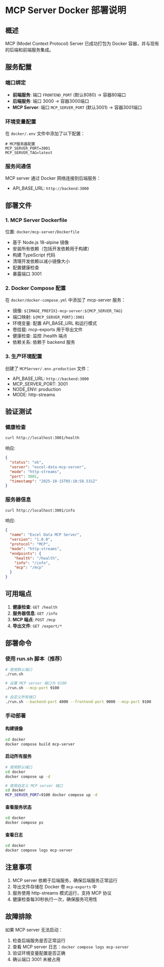 # MCP Server Docker 部署说明

## 概述

MCP (Model Context Protocol) Server 已成功打包为 Docker 容器，并与现有的后端和前端服务集成。

## 服务配置

### 端口绑定
- **前端服务**: 端口 `FRONTEND_PORT` (默认8080) → 容器80端口
- **后端服务**: 端口 3000 → 容器3000端口  
- **MCP Server**: 端口 `MCP_SERVER_PORT` (默认3001) → 容器3001端口

### 环境变量配置
在 `docker/.env` 文件中添加了以下配置：
```
# MCP服务器配置
MCP_SERVER_PORT=3001
MCP_SERVER_TAG=latest
```

### 服务间通信
MCP server 通过 Docker 网络连接到后端服务：
- API_BASE_URL: `http://backend:3000`

## 部署文件

### 1. MCP Server Dockerfile
位置: `docker/mcp-server/Dockerfile`
- 基于 Node.js 18-alpine 镜像
- 安装所有依赖（包括开发依赖用于构建）
- 构建 TypeScript 代码
- 清理开发依赖以减小镜像大小
- 配置健康检查
- 暴露端口 3001

### 2. Docker Compose 配置
在 `docker/docker-compose.yml` 中添加了 mcp-server 服务：
- 镜像: `${IMAGE_PREFIX}-mcp-server:${MCP_SERVER_TAG}`
- 端口映射: `${MCP_SERVER_PORT}:3001`
- 环境变量: 配置 API_BASE_URL 和运行模式
- 卷挂载: mcp-exports 用于导出文件
- 健康检查: 监控 /health 端点
- 依赖关系: 依赖于 backend 服务

### 3. 生产环境配置
创建了 `MCPServer/.env.production` 文件：
- API_BASE_URL: `http://backend:3000`
- MCP_SERVER_PORT: 3001
- NODE_ENV: production
- MODE: http-streams

## 验证测试

### 健康检查
```bash
curl http://localhost:3001/health
```
响应:
```json
{
  "status": "ok",
  "server": "excel-data-mcp-server",
  "mode": "http-streams",
  "port": 3001,
  "timestamp": "2025-10-15T05:10:58.531Z"
}
```

### 服务器信息
```bash
curl http://localhost:3001/info
```
响应:
```json
{
  "name": "Excel Data MCP Server",
  "version": "1.0.0",
  "protocol": "MCP",
  "mode": "http-streams",
  "endpoints": {
    "health": "/health",
    "info": "/info",
    "mcp": "/mcp"
  }
}
```

## 可用端点

1. **健康检查**: `GET /health`
2. **服务器信息**: `GET /info`  
3. **MCP 端点**: `POST /mcp`
4. **导出文件**: `GET /export/*`

## 部署命令

### 使用 run.sh 脚本（推荐）
```bash
# 使用默认端口
./run.sh

# 设置 MCP server 端口为 9100
./run.sh --mcp-port 9100

# 自定义所有端口
./run.sh --backend-port 4000 --frontend-port 9000 --mcp-port 9100
```

### 手动部署
#### 构建镜像
```bash
cd docker
docker compose build mcp-server
```

#### 启动所有服务
```bash
# 使用默认端口
cd docker
docker compose up -d

# 使用自定义 MCP server 端口
cd docker
MCP_SERVER_PORT=9100 docker compose up -d
```

#### 查看服务状态
```bash
cd docker
docker compose ps
```

#### 查看日志
```bash
cd docker
docker compose logs mcp-server
```

## 注意事项

1. MCP server 依赖于后端服务，确保后端服务正常运行
2. 导出文件存储在 Docker 卷 `mcp-exports` 中
3. 服务使用 http-streams 模式运行，支持 MCP 协议
4. 健康检查每30秒执行一次，确保服务可用性

## 故障排除

如果 MCP server 无法启动：
1. 检查后端服务是否正常运行
2. 查看 MCP server 日志：`docker compose logs mcp-server`
3. 验证环境变量配置是否正确
4. 确认端口 3001 未被占用
